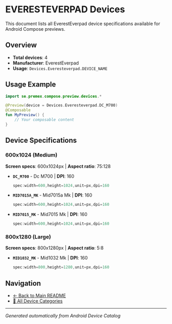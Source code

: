 # EVERESTEVERPAD Devices

This document lists all EverestEverpad device specifications available for Android Compose previews.

## Overview

- **Total devices**: 4
- **Manufacturer**: EverestEverpad
- **Usage**: `Devices.Everesteverpad.DEVICE_NAME`

## Usage Example

```kotlin
import se.premex.compose.preview.devices.*

@Preview(device = Devices.Everesteverpad.DC_M700)
@Composable
fun MyPreview() {
    // Your composable content
}
```

## Device Specifications

### 600x1024 (Medium)

**Screen specs**: 600x1024px | **Aspect ratio**: 75:128

- **`DC_M700`** - Dc M700 | **DPI**: 160
  ```kotlin
  spec:width=600,height=1024,unit=px,dpi=160
  ```

- **`MID7015A_MK`** - Mid7015a Mk | **DPI**: 160
  ```kotlin
  spec:width=600,height=1024,unit=px,dpi=160
  ```

- **`MID7015_MK`** - Mid7015 Mk | **DPI**: 160
  ```kotlin
  spec:width=600,height=1024,unit=px,dpi=160
  ```

### 800x1280 (Large)

**Screen specs**: 800x1280px | **Aspect ratio**: 5:8

- **`MID1032_MK`** - Mid1032 Mk | **DPI**: 160
  ```kotlin
  spec:width=800,height=1280,unit=px,dpi=160
  ```

## Navigation

- [← Back to Main README](../../README.md)
- [📱 All Device Categories](../README.md)

---
*Generated automatically from Android Device Catalog*

